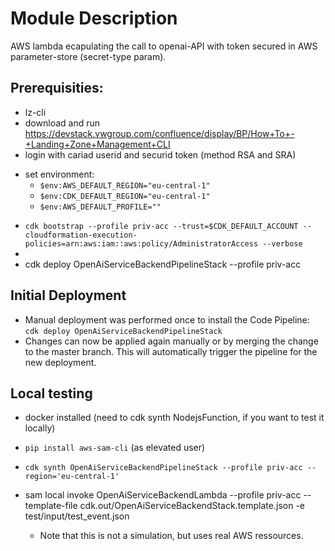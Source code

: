 # Module Description

AWS lambda ecapulating the call to openai-API with token secured in AWS parameter-store (secret-type param).


## Prerequisities: 
- lz-cli
- download and run https://devstack.vwgroup.com/confluence/display/BP/How+To+-+Landing+Zone+Management+CLI
- login with cariad userid and securid token (method RSA and SRA)
* set environment:
    * `$env:AWS_DEFAULT_REGION="eu-central-1"`
    * `$env:CDK_DEFAULT_REGION="eu-central-1"`
    * `$env:AWS_DEFAULT_PROFILE=""`

-  `cdk bootstrap --profile priv-acc --trust=$CDK_DEFAULT_ACCOUNT --cloudformation-execution-policies=arn:aws:iam::aws:policy/AdministratorAccess --verbose`
-  
-  cdk deploy OpenAiServiceBackendPipelineStack --profile priv-acc
## Initial Deployment
* Manual deployment was performed once to install the Code Pipeline: `cdk deploy OpenAiServiceBackendPipelineStack`
* Changes can now be applied again manually or by merging the change to the master branch. 
  This will automatically trigger the pipeline for the new deployment.


## Local testing
- docker installed (need to cdk synth NodejsFunction, if you want to test it locally)
- `pip install aws-sam-cli` (as elevated user)
- `cdk synth OpenAiServiceBackendPipelineStack --profile priv-acc --region='eu-central-1'`
- sam local invoke OpenAiServiceBackendLambda --profile priv-acc --template-file cdk.out/OpenAiServiceBackendStack.template.json -e test/input/test_event.json

  - Note that this is not a simulation, but uses real AWS ressources.
